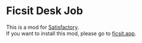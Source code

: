 # Ficsit Desk Job

This is a mod for [Satisfactory](https://www.satisfactorygame.com/).  
If you want to install this mod, please go to [ficsit.app](https://ficsit.app/mod/DmkTuDqMEqKAAB).


